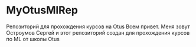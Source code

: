 # MyOtusMlRep
Репозиторий для прохождения курсов на Otus
Всем привет. Меня зовут Остроумов Сергей и этот репозиторий создан для прохождения курсов по ML от школы Otus
